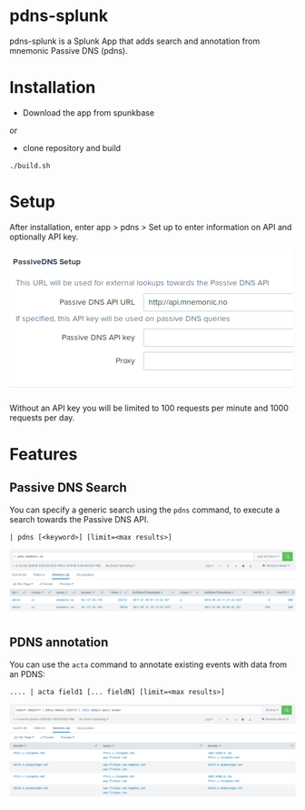 # pdns-splunk
pdns-splunk is a Splunk App that adds search and annotation from mnemonic Passive DNS (pdns).

# Installation
* Download the app from spunkbase

or

* clone repository and build

```
./build.sh
```

# Setup
After installation, enter app > pdns > Set up to enter information on API and optionally API key.

![Setup](screenshots/setup.png "Setup")

Without an API key you will be limited to 100 requests per minute and 1000 requests per day.

# Features

## Passive DNS Search
You can specify a generic search using the `pdns` command, to execute a search towards the Passive DNS API.

```
| pdns [<keyword>] [limit=<max results>]
```

![Search](screenshots/pdns-search.png "Search")


## PDNS annotation
You can use the `acta` command to annotate existing events with data from an PDNS:

```
.... | acta field1 [... fieldN] [limit=<max results>]
```

![Annotation](screenshots/pdns-annotation.png "Annotation")
